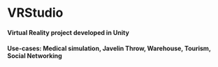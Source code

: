 # VRStudio
#### Virtual Reality project developed in Unity
#### Use-cases: Medical simulation, Javelin Throw, Warehouse, Tourism, Social Networking
